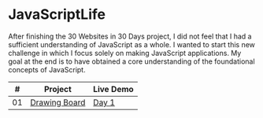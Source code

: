 # JavaScriptLife

After finishing the 30 Websites in 30 Days project, I did not feel that I had a sufficient understanding of JavaScript as a whole. I wanted to start this new challenge in which I focus solely on making JavaScript applications. My goal at the end is to have obtained a core understanding of the foundational concepts of JavaScript.

|  #  | Project                                                                                                                                 | Live Demo                                                |
| :-: | --------------------------------------------------------------------------------------------------------------------------------------- | -------------------------------------------------------- |
| 01  | [Drawing Board]()                             | <a href="https://cwang1996.github.io/Canvas/">Day 1</a> |



